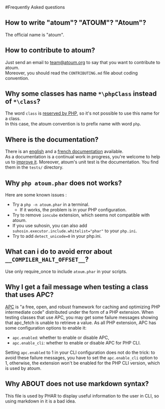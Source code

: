 #Frequently Asked questions

## How to write "atoum"? "ATOUM"? "Atoum"?
The official name is "atoum".

## How to contribute to atoum?
Just send an email to team@atoum.org to say that you want to contribute to atoum.  
Moreover, you should read the `CONTRIBUTING.md` file about coding convention. 

## Why some classes has name `*\phpClass` instead of `*\class`?  
The word `class` is [reserved by PHP](http://www.php.net/manual/en/reserved.keywords.php), so it's not possible to use this name for a class.  
In this case, the atoum convention is to prefix name with word `php`.

## Where is the documentation?
There is an [english](http://docs.atoum.org/) and a [french documentation](http://docs.atoum.org/fr/latest/) available.  
As a documentation is a continual work in progress, you're welcome to help us to [improve it](https://github.com/atoum/atoum-documentation).
Moreover, atoum's unit test is the documentation.
You find them in the `tests/` directory.

## Why `php atoum.phar` does not works?
Here are some known issues :

* Try a `php -n atoum.phar` in a terminal.  
    * If it works, the problem is in your PHP configuration.  
* Try to remove `ioncube` extension, which seems not compatible with atoum.  
* If you use suhosin, you can also add `suhosin.executor.include.whitelist="phar"` to your `php.ini`.  
* Try to add `detect_unicode=0` in your php.ini.

## What can i do to avoid error about `__COMPILER_HALT_OFFSET__`?
Use only require_once to include `atoum.phar` in your scripts.

## Why I get a fail message when testing a class that uses APC?
[APC](http://php.net/apc.configuration) is "a free, open, and robust framework for caching and optimizing PHP intermediate code" distributed under the form of a PHP extension.
When testing classes that use APC, you may get some failure messages showing that apc_fetch is unable to retrieve a value.
As all PHP extension, APC has some configuration options to enable it:

* `apc.enabled`: whether to enable or disable APC,
* `apc.enable_cli`: whether to enable or disable APC for PHP CLI.

Setting `apc.enabled` to 1 in your CLI configuration does not do the trick: to avoid these failure messages, you have to set the `apc.enable_cli` option to 1, otherwise, the extension won't be enabled for the PHP CLI version, which is used by atoum.

## Why ABOUT does not use markdown syntax?
This file is used by PHAR to display useful information to the user in CLI, so using markdown in it is a bad idea.
